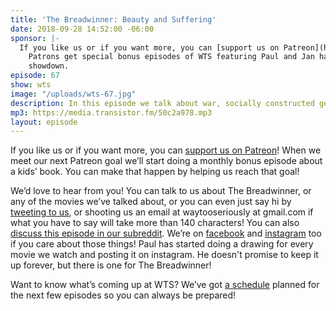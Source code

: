 ```yaml
---
title: 'The Breadwinner: Beauty and Suffering'
date: 2018-09-28 14:52:00 -06:00
sponsor: |-
  If you like us or if you want more, you can [support us on Patreon](https://www.patreon.com/clockworkscast)!
    Patrons get special bonus episodes of WTS featuring Paul and Jan having a trivia
    showdown.
episode: 67
show: wts
image: "/uploads/wts-67.jpg"
description: In this episode we talk about war, socially constructed gender roles, and whether animated kids' movies are less valuable as serious art than grown-up movies.
mp3: https://media.transistor.fm/50c2a978.mp3
layout: episode
---
```


If you like us or if you want more, you can [support us on Patreon](https://www.patreon.com/clockworkscast)! When we meet our next Patreon goal we’ll start doing a monthly bonus episode about a kids’ book. You can make that happen by helping us reach that goal!

We’d love to hear from you! You can talk to us about The Breadwinner, or any of the movies we’ve talked about, or you can even just say hi by [tweeting to us](http://www.twitter.com/wtscast), or shooting us an email at waytooseriously at gmail.com if what you have to say will take more than 140 characters! You can also [discuss this episode in our subreddit](https://www.reddit.com/r/Goodstuff_fm/). We’re on [facebook](http://facebook.com/clockworkscast) and [instagram](https://www.instagram.com/clockworkscast) too if you care about those things! Paul has started doing a drawing for every movie we watch and posting it on instagram. He doesn't promise to keep it up forever, but there is one for The Breadwinner!

Want to know what’s coming up at WTS? We’ve got [a schedule](https://docs.google.com/document/d/1f6fvTgbzQOCUD_potL6mWClmSC3D2cOBgKz36OwSC68) planned for the next few episodes so you can always be prepared!
